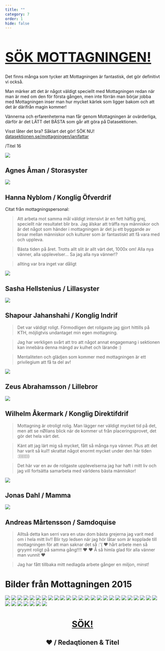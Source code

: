 ```yaml
---
title: ""
category: 7
order: 1
hide: false
---
```


<style>
  img {
    max-height: none;
  }
  q {
    font-style: italic;
  }
</style>

<h1 style="font-size: 4.5vw;">
  <a href="http://datasektionen.se/mottagningen/janifattar">SÖK MOTTAGNINGEN!</a>
</h1>
Det finns många som tycker att Mottagningen är fantastisk, det gör definitivt vi också.

Man märker att det är något väldigt speciellt med Mottagningen redan när man är med om den för första gången, men inte förrän man börjar jobba med Mottagningen inser man hur mycket kärlek som ligger bakom och att det är därifrån magin kommer!

Vännerna och erfarenheterna man får genom Mottagningen är ovärderliga, därför är det LÄTT det BÄSTA som går att göra på Datasektionen.

Visst låter det bra? Såklart det gör! SÖK NU!
<a href="http://datasektionen.se/mottagningen/janifattar">datasektionen.se/mottagningen/janifattar</a>

/Titel 16

<article>
  <p>
   <img src="http://i.imgur.com/uLDJqUr.jpg">
 </p>
 <h2>Agnes Åman / Storasyster</h2>
 <p>
   <img src="http://i.imgur.com/tajX6wA.jpg">
 </p>
 <h2>Hanna Nyblom / Konglig Öfverdrif</h2>
</article>

<article>
  <p>Citat från mottagningspersonal:</p>
 <blockquote><p>Att arbeta mot samma mål väldigt intensivt är en fett häftig grej, speciellt när resultatet blir bra. Jag älskar att träffa nya människor och är det något som händer i mottagningen är det ju ett byggande av broar mellan människor och kulturer som är fantastiskt att få vara med och uppleva.</p></blockquote>

  <blockquote><p>Bästa tiden på året. Trotts allt slit är allt värt det, 1000x om! Alla nya vänner, alla upplevelser... Sa jag alla nya vänner!?</p></blockquote>

  <blockquote><p>allting var bra inget var dåligt</p></blockquote>
</article>

<article>
  <p>
    <img src="http://i.imgur.com/wnjQPzj.jpg">
  </p>
  <h2>Sasha Hellstenius / Lillasyster</h2>
  <p>
    <img src="http://i.imgur.com/hIofx66.jpg">
  </p>
  <h2>Shapour Jahanshahi / Konglig Indrif</h2>
</article>

<article>
  <blockquote><p>Det var väldigt roligt. Förmodligen det roligaste jag gjort hittills på KTH, möjligtvis undantaget min egen mottagning.</p></blockquote>

  <blockquote><p>Jag har verkligen svårt att tro att något annat engagemang i sektionen kan innebära denna mängd av kulhet och lärande :)</p></blockquote>

  <blockquote><p>Mentaliteten och glädjen som kommer med mottagningen är ett privilegium att få ta del av!</p></blockquote>
</article>

<article>
  <p>
    <img src="http://i.imgur.com/stPMYRY.jpg">
  </p>
  <h2>Zeus Abrahamsson / Lillebror</h2>
  <p>
    <img src="http://i.imgur.com/J680N7R.jpg">
  </p>
  <h2>Wilhelm Åkermark / Konglig Direktifdrif</h2>
</article>

<article>
  <blockquote><p>Mottagning är otroligt rolig. Man lägger ner väldigt mycket tid på det, men att se nØllans blick när de kommer ut från placeringsprovet, det gör det hela värt det.</p></blockquote>

  <blockquote><p>Känt att jag lärt mig så mycket, fått så många nya vänner. Plus att det har varit så kul!! skrattat något enormt mycket under den här tiden :)))))))</p></blockquote>

  <blockquote><p>Det här var en av de roligaste upplevelserna jag har haft i mitt liv och jag vill fortsätta samarbeta med världens bästa människor!</p></blockquote>
</article>

<article>
  <p>
    <img src="http://i.imgur.com/ZFRwETw.jpg">
  </p>
  <h2>Jonas Dahl / Mamma</h2>
  <p>
    <img src="http://i.imgur.com/FThczN0.jpg">
  </p>
  <h2>Andreas Mårtensson / Samdoquise</h2>
</article>

<article>
  <blockquote><p>Alltså detta kan serri vara en utav dom bästa grejerna jag varit med om i hela mitt liv!! Blir typ ledsen när jag hör låtar som är kopplade till mottagningen för att man saknar det så :'( &hearts; hårt arbete men så gryymt roligt på samma gång!!!! &hearts; &hearts; Å så himla glad för alla vänner man vunnit &hearts; </p></blockquote>

  <blockquote><p>Jag har fått tillbaka mitt nedlagda arbete gånger en miljon, minst!</p></blockquote>
</article>

<h1>Bilder från Mottagningen 2015</h1>
<p>
  <img src="http://i.imgur.com/NXPFA3K.jpg">
  <img src="http://i.imgur.com/3UQLM9O.jpg">
  <img src="http://i.imgur.com/adSN9rC.jpg">
  <img src="http://i.imgur.com/ercmW7J.jpg">
  <img src="http://i.imgur.com/apqzTZw.jpg">
  <img src="http://i.imgur.com/wAh55aI.jpg">
  <img src="http://i.imgur.com/LcsocUx.jpg">
  <img src="http://i.imgur.com/r2iNSSd.jpg">
  <img src="http://i.imgur.com/Rm1L2cS.jpg">
  <img src="http://i.imgur.com/tfLnTkj.jpg">
  <img src="http://i.imgur.com/ZQG9xTa.jpg">
  <img src="http://i.imgur.com/KpvriRF.jpg">
  <img src="http://i.imgur.com/IYoTzTx.jpg">
  <img src="http://i.imgur.com/4dlUlna.jpg">
  <img src="http://i.imgur.com/uVUDq4c.jpg">
  <img src="http://i.imgur.com/k3Wn6ru.jpg">
  <img src="http://i.imgur.com/5ZVQcWK.jpg">
  <img src="http://i.imgur.com/RJPF87S.jpg">
  <img src="http://i.imgur.com/RbO0Ajh.jpg">
  <img src="http://i.imgur.com/40U2gBJ.jpg">
  <img src="http://i.imgur.com/ZBei6kD.jpg">
  <img src="http://i.imgur.com/Wu3ezFy.jpg">
  <img src="http://i.imgur.com/Ny2yUAm.jpg">
  <img src="http://i.imgur.com/5IdCQ1k.jpg">
  <img src="http://i.imgur.com/Oi39Z5S.jpg">
  <img src="http://i.imgur.com/7MlVqY6.jpg">
  <img src="http://i.imgur.com/GphwMYq.jpg">
  <img src="http://i.imgur.com/VztBuCg.jpg">
  <img src="http://i.imgur.com/2aA9r0o.jpg">
  <img src="http://i.imgur.com/IgctacB.jpg">
  <img src="http://i.imgur.com/WUaiiKo.jpg">
  <img src="http://i.imgur.com/h6AMfL7.jpg">
</p>

<header>
  <h1>
    <a href="http://datasektionen.se/mottagningen/janifattar">SÖK!</a>
  </h1>
  <h2>
    <span class="heart">&hearts;</span> / Redaqtionen &amp; Titel
  </h2>
</header>

